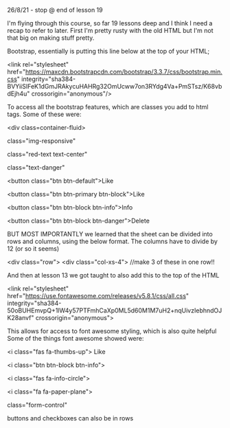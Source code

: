 26/8/21 - stop @ end of lesson 19

I'm flying through this course, so far 19 lessons deep and I think I need a recap to refer to later.
First I'm pretty rusty with the old HTML but I'm not that big on making stuff pretty.

Bootstrap, essentially is putting this line below at the top of your HTML;

\<link rel="stylesheet" href="https://maxcdn.bootstrapcdn.com/bootstrap/3.3.7/css/bootstrap.min.css" integrity="sha384-BVYiiSIFeK1dGmJRAkycuHAHRg32OmUcww7on3RYdg4Va+PmSTsz/K68vbdEjh4u" crossorigin="anonymous"/>


To access all the bootstrap features, which are classes you add to html tags.
Some of these were:

\<div class=container-fluid>

class="img-responsive"

class="red-text text-center"

class="text-danger"

\<button class="btn btn-default">Like</button>

\<button class="btn btn-primary btn-block">Like</button>

\<button class="btn btn-block btn-info">Info</button>
  
\<button class="btn btn-block btn-danger">Delete</button>


BUT MOST IMPORTANTLY we learned that the sheet can be divided into rows and columns, using the below format. The columns have to divide by 12 (or so it seems)

\<div class="row">
\<div class="col-xs-4"> //make 3 of these in one row!!


And then at lesson 13 we got taught to also add this to the top of the HTML

\<link rel="stylesheet" href="https://use.fontawesome.com/releases/v5.8.1/css/all.css" integrity="sha384-50oBUHEmvpQ+1lW4y57PTFmhCaXp0ML5d60M1M7uH2+nqUivzIebhndOJK28anvf" crossorigin="anonymous">


This allows for access to font awesome styling, which is also quite helpful
Some of the things font awesome showed were:

\<i class="fas fa-thumbs-up">  Like</i> 

\<i class="btn btn-block btn-info">

\<i class="fas fa-info-circle">

\<i class="fa fa-paper-plane">

class="form-control" 

buttons and checkboxes can also be in rows
